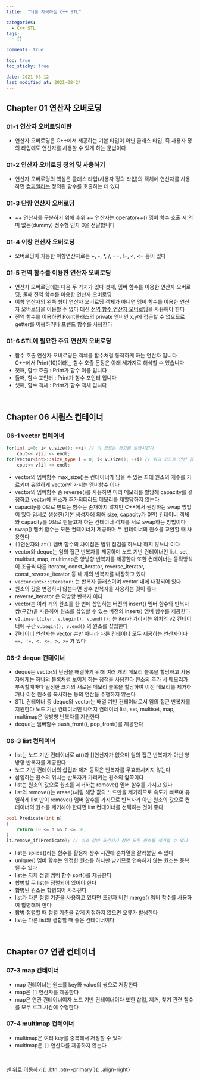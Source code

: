 ```yaml
---
title:  "뇌를 자극하는 C++ STL"

categories:
  - C++ STL
tags:
  - []

comments: true

toc: true
toc_sticky: true

date: 2021-08-12
last_modified_at: 2021-08-24
---
```


## Chapter 01 연산자 오버로딩

### 01-1 연산자 오버로딩이란
- 연산자 오버로딩은 C++에서 제공하는 기본 타입이 아닌 클래스 타입, 즉 사용자 정의 타입에도 연산자를 사용할 수 있게 하는 문법이다

### 01-2 연산자 오버로딩 정의 및 사용하기
- 연산자 오버로딩의 핵심은 클래스 타입(사용자 정의 타입)의 객체에 연산자를 사용하면 <u>컴파일러는</u> 정의된 함수를 호출하는 데 있다

### 01-3 단항 연산자 오버로딩
- ++ 연산자를 구분하기 위해 후위 ++ 연산자는 operator++() 멤버 함수 호출 시 의미 없는(dummy) 정수형 인자 0을 전달합니다

### 01-4 이항 연산자 오버로딩
- 오버로딩이 가능한 이항연산자로는 +, -, *, /, ==, !=, <, <= 등이 있다

### 01-5 전역 함수를 이용한 연산자 오버로딩
- 연산자 오버로딩에는 다음 두 가지가 있다 첫째, 멤버 함수를 이용한 연산자 오버로딩, 둘째 전역 함수를 이용한 연산자 오버로딩
- 이항 연산자의 왼쪽 항이 연산자 오버로딩 객체가 아니면 멤버 함수를 이용한 연산자 오버로딩을 이용할 수 없다 대신 <u>전역 함수 연산자 오버로딩</u>을 사용해야 한다
- 전역 함수를 이용하면 Point클래스의 private 멤버인 x,y에 접근할 수 없으므로 getter를 이용하거나 프렌드 함수를 사용한다

### 01-6 STL에 필요한 주요 연산자 오버로딩
- 함수 호출 연산자 오버로딩은 객체를 함수처럼 동작하게 하는 연산자 입니다 C++에서 Print(10)이라는 함수 호출 문장은 아래 세가지로 해석할 수 있습니다
- 첫째, 함수 호출 : Print가 함수 이름 입니다
- 둘째, 함수 포인터 : Print가 함수 포인터 입니다
- 셋째, 함수 객체 : Print가 함수 객체 입니다

<br>

## Chapter 06 시퀀스 컨테이너

### 06-1 vector 컨테이너

```cpp
for(int i=0; i< v.size(); ++i) // 이 코드는 경고를 발생시킨다
	cout<< v[i] << endl;
for(vector<int>::size_type i = 0; i< v.size(); ++i) // 위의 코드로 인한 경고는 이와같이 수정해야 제거된다
	cout<< v[i] << endl;
```

- vector의 멤버함수 max_size()는 컨테이너가 담을 수 있는 최대 원소의 개수를 가르키며 유일하게 vector만 가지는 멤버함수 이다
- vector의 멤버함수 중 reverse()를 사용하면 미리 메모리를 할당해 capacity를 결정하고 vector에 원소가 추가되더라도 메모리를 재할당하지 않는다
- capacity를 0으로 만드는 함수는 존재하지 않지만 C++에서 권장하는 swap 방법이 있다 임시로 생성한(기본 생성자에 의해 size, capacity가 0인) 컨테이너 객체와 capacity를 0으로 만들고자 하는 컨테이너 객체를 서로 swap하는 방법이다
- swap() 멤버 함수는 모든 컨테이너가 제공하며 두 컨테이너의 원소를 교환할 때 사용한다
- `[]`연산자와 `at()` 멤버 함수의 차이점은 범위 점검을 하느냐 하지 않느냐 이다
- vector와 deque는 임의 접근 반복자를 제공하며 노드 기반 컨테이너인 list, set, multiset, map, multimap은 양방향 반복자를 제공한다 또한 컨테이너는 동작방식이 조금씩 다른 iterator, const_iterator, reverse_iterator, const_reverse_iterator 등 네 개의 반복자를 내장하고 있다
- `vector<int>::iterator:` 는 반복자 클래스이며 vector 내에 내장되어 있다
- 원소의 값을 변경하지 않는다면 상수 반복자를 사용하는 것이 좋다
- reverse_iterator 은 역방향 반복자 이다
- vector는 여러 개의 원소를 한 번에 삽입하는 버전의 insert() 멤버 함수와 반복자 쌍(구간)을 사용하여 원소를 삽입할 수 있는 버전의 insert() 멤버 함수를 제공한다
- `v2.insert(iter, v.begin(), v.end()):` 는 iter가 가리키는 위치의 v2 컨테이너에 구간 `v.begin(), v.end()` 의 원소를 삽입한다
- 컨테이너 연산자는 vector 뿐만 아니라 다른 컨테이너 모두 제공하는 연산자이다 `==, !=, <, <=, >, >=` 가 있다

### 06-2 deque 컨테이너
- deque는 vector의 단점을 해결하기 위해 여러 개의 메모리 블록을 할당하고 사용자에게는 하나의 블록처럼 보이게 하는 정책을 사용한다 원소의 추가 시 메모리가 부족할때마다 일정한 크기의 새로운 메모리 블록을 할당하여 이전 메모리를 제거하거나 이전 원소를 복사하는 등의 연산을 수행하지 않는다
- STL 컨테이너 중 deque와 vector는 배열 기반 컨테이너로서 임의 접근 반복자를 지원한다 노드 기반 컨테이너인 나머지 컨테이너 list, set, multiset, map, multimap은 양방향 반복자를 지원한다
- deque는 멤버함수 push_front(), pop_front()를 제공한다

### 06-3 list 컨테이너
- list는 노드 기반 컨테이너로 at()과 []연산자가 없으며 임의 접근 반복자가 아닌 양방향 반복자를 제공한다
- 노드 기반 컨테이너의 삽입과 제거 동작은 반복자를 무효화시키지 않는다
- 삽입하는 원소의 위치는 반복자가 가리키는 원소의 앞쪽이다
- list는 원소의 값으로 원소를 제거하는 remove() 멤버 함수를 가지고 있다
- list의 remove()는 erase()처럼 해당 값의 노드만을 제거하므로 속도가 빠르며 유일하게 list 만이 remove() 멤버 함수를 가지므로 반복자가 아닌 원소의 값으로 컨테이너의 원소를 제거해야 한다면 list 컨테이너를 선택하는 것이 좋다

```cpp
bool Predicate(int n)
{
	return 10 <= n && n <= 30;
}
lt.remove_if(Predicate); // 이와 같이 조건자가 참인 모든 원소를 제거할 수 있다
```

- list는 splice()라는 함수를 활용해 상수 시간에 순차열을 잘라붙일 수 있다
- unique() 멤버 함수는 인접한 원소를 하나만 남기므로 연속하지 않는 원소는 중복될 수 있다
- list는 자체 정렬 멤버 함수 sort()를 제공한다
- 합병할 두 list는 정렬되어 있어야 한다
- 합병된 원소는 합병되어 사라진다
- list가 다른 정렬 기준을 사용하고 있다면 조건자 버전 merge() 멤버 함수를 사용하여 합병해야 한다
- 합병 정렬할 때 정렬 기준을 같게 지정하지 않으면 오류가 발생한다
- list는 다른 list와 결합할 때 좋은 컨테이너이다

<br>

## Chapter 07 연관 컨테이너

### 07-3 map 컨테이너
- map 컨테이너는 원소를 key와 value의 쌍으로 저장한다
- map은 `[]` 연산자를 제공한다
- map은 연관 컨테이너이자 노드 기반 컨테이너이다 또한 삽입, 제거, 찾기 관련 함수를 모두 로그 시간에 수행한다

### 07-4 multimap 컨테이너
- multimap은 여러 key를 중복해서 저장할 수 있다
- multimap은 `[]` 연산자를 제공하지 않는다

<br>

[맨 위로 이동하기](#){: .btn .btn--primary }{: .align-right}
